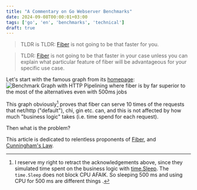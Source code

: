 ```yaml
---
title: "A Commentary on Go Webserver Benchmarks"
date: 2024-09-08T00:00:01+03:00
tags: ['go', 'en', 'benchmarks', 'technical']
draft: true
---
```


> TLDR is TLDR: [Fiber](https://github.com/gofiber/fiber) is not going to be that faster for you.

> TLDR: [Fiber](https://github.com/gofiber/fiber) is not going to be that faster in your case unless 
you can explain what particular feature of fiber will be advantageous
for your specific use case.

Let's start with the famous graph from  its [homepage](https://gofiber.io/assets/images/benchmark-pipeline.png):
![Benchmark Graph with HTTP Pipelining where fiber is by far superior to the most of the alternatives even with 500ms jobs](/img/benchmark-pipeline.png)

This graph obviously[^ack] proves that fiber can serve 10 times of the requests 
that net/http ("default"), chi, gin etc. can, and this is not affected by
how much "business logic" takes (i.e. time spend for each request).

[^ack]: I reserve my right to retract the acknowledgements above, since they simulated 
 time spent on the business logic with [time.Sleep](https://github.com/smallnest/go-web-framework-benchmark/blob/b07cebd150aa2458ba2df1726a284ea4fd36fad4/server.go#L407).
 The `time.Sleep` does not block CPU AFAIK.
 So sleeping 500 ms and using CPU for 500 ms are different things [^sleep].

[^sleep]: I benchmarked and it takes "3194 ns/op" per 500 ms sleep.
    ```go
    func BenchmarkSleep(b *testing.B) {
        wg := sync.WaitGroup{}
        for i := 0; i < b.N; i++ {
            wg.Add(1)
            go func() {
                defer wg.Done()
                time.Sleep(500 * time.Millisecond)
            }()
        }
        wg.Wait()
    }
    ```

Then what is the problem?







This article is dedicated to relentless proponents of [Fiber](https://github.com/gofiber/fiber),
and [Cunningham's Law](https://letmegooglethat.com/?q=Cunningham%27s+Law).



